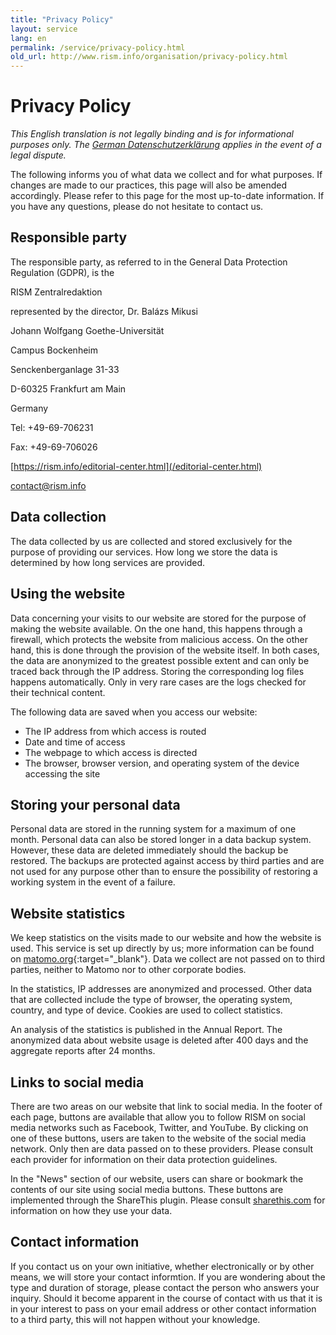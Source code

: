```yaml
---
title: "Privacy Policy"
layout: service
lang: en
permalink: /service/privacy-policy.html
old_url: http://www.rism.info/organisation/privacy-policy.html
---
```


# Privacy Policy

*This English translation is not legally binding and is for informational purposes only. The [German Datenschutzerklärung]( /de/service/privacy-policy.html) applies in the event of a legal dispute.*

The following informs you of what data we collect and for what purposes. If changes are made to our practices, this page will also be amended accordingly. Please refer to this page for the most up-to-date information. If you have any questions, please do not hesitate to contact us.

## Responsible party

The responsible party, as referred to in the General Data Protection Regulation (GDPR), is the

RISM Zentralredaktion 

represented by the director, Dr. Balázs Mikusi

Johann Wolfgang Goethe-Universität 

Campus Bockenheim 

Senckenberganlage 31-33 

D-60325 Frankfurt am Main

Germany

Tel: +49-69-706231

Fax: +49-69-706026

[https://rism.info/editorial-center.html](/editorial-center.html)

contact@rism.info 

## Data collection

The data collected by us are collected and stored exclusively for the purpose of providing our services. How long we store the data is determined by how long services are provided.

## Using the website

Data concerning your visits to our website are stored for the purpose of making the website available. On the one hand, this happens through a firewall, which protects the website from malicious access. On the other hand, this is done through the provision of the website itself. In both cases, the data are anonymized to the greatest possible extent and can only be traced back through the IP address. Storing the corresponding log files happens automatically. Only in very rare cases are the logs checked for their technical content.

The following data are saved when you access our website:

* The IP address from which access is routed
* Date and time of access
* The webpage to which access is directed
* The browser, browser version, and operating system of the device accessing the site

## Storing your personal data

Personal data are stored in the running system for a maximum of one month. Personal data can also be stored longer in a data backup system. However, these data are deleted immediately should the backup be restored. The backups are protected against access by third parties and are not used for any purpose other than to ensure the possibility of restoring a working system in the event of a failure.

## Website statistics

We keep statistics on the visits made to our website and how the website is used. This service is set up directly by us; more information can be found on [matomo.org](https://matomo.org/){:target="_blank"}. Data we collect are not passed on to third parties, neither to Matomo nor to other corporate bodies.

In the statistics, IP addresses are anonymized and processed. Other data that are collected include the type of browser, the operating system, country, and type of device. Cookies are used to collect statistics.

An analysis of the statistics is published in the Annual Report. The anonymized data about website usage is deleted after 400 days and the aggregate reports after 24 months.

## Links to social media

There are two areas on our website that link to social media. In the footer of each page, buttons are available that allow you to follow RISM on social media networks such as Facebook, Twitter, and YouTube. By clicking on one of these buttons, users are taken to the website of the social media network. Only then are data passed on to these providers. Please consult each provider for information on their data protection guidelines.

In the "News" section of our website, users can share or bookmark the contents of our site using social media buttons. These buttons are implemented through the ShareThis plugin. Please consult [sharethis.com](https://sharethis.com) for information on how they use your data.

## Contact information

If you contact us on your own initiative, whether electronically or by other means, we will store your contact informtion. If you are wondering about the type and duration of storage, please contact the person who answers your inquiry. Should it become apparent in the course of contact with us that it is in your interest to pass on your email address or other contact information to a third party, this will not happen without your knowledge.
